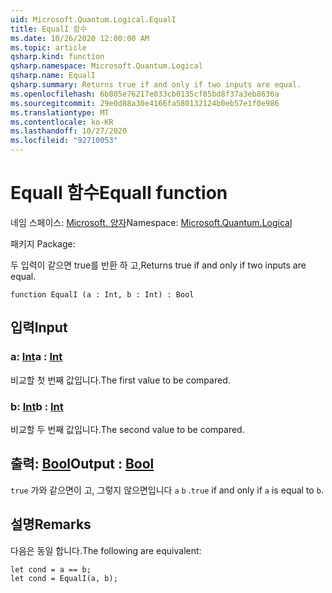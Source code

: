 ```yaml
---
uid: Microsoft.Quantum.Logical.EqualI
title: EqualI 함수
ms.date: 10/26/2020 12:00:00 AM
ms.topic: article
qsharp.kind: function
qsharp.namespace: Microsoft.Quantum.Logical
qsharp.name: EqualI
qsharp.summary: Returns true if and only if two inputs are equal.
ms.openlocfilehash: 6b805e76217e033cb0135cf85bd8f37a3eb8636a
ms.sourcegitcommit: 29e0d88a30e4166fa580132124b0eb57e1f0e986
ms.translationtype: MT
ms.contentlocale: ko-KR
ms.lasthandoff: 10/27/2020
ms.locfileid: "92710053"
---
```

# <a name="equali-function"></a><span data-ttu-id="3c791-102">EqualI 함수</span><span class="sxs-lookup"><span data-stu-id="3c791-102">EqualI function</span></span>

<span data-ttu-id="3c791-103">네임 스페이스: [Microsoft. 양자](xref:Microsoft.Quantum.Logical)</span><span class="sxs-lookup"><span data-stu-id="3c791-103">Namespace: [Microsoft.Quantum.Logical](xref:Microsoft.Quantum.Logical)</span></span>

<span data-ttu-id="3c791-104">패키지 [](https://nuget.org/packages/)</span><span class="sxs-lookup"><span data-stu-id="3c791-104">Package: [](https://nuget.org/packages/)</span></span>


<span data-ttu-id="3c791-105">두 입력이 같으면 true를 반환 하 고,</span><span class="sxs-lookup"><span data-stu-id="3c791-105">Returns true if and only if two inputs are equal.</span></span>

```qsharp
function EqualI (a : Int, b : Int) : Bool
```


## <a name="input"></a><span data-ttu-id="3c791-106">입력</span><span class="sxs-lookup"><span data-stu-id="3c791-106">Input</span></span>

### <a name="a--int"></a><span data-ttu-id="3c791-107">a: [Int](xref:microsoft.quantum.lang-ref.int)</span><span class="sxs-lookup"><span data-stu-id="3c791-107">a : [Int](xref:microsoft.quantum.lang-ref.int)</span></span>

<span data-ttu-id="3c791-108">비교할 첫 번째 값입니다.</span><span class="sxs-lookup"><span data-stu-id="3c791-108">The first value to be compared.</span></span>


### <a name="b--int"></a><span data-ttu-id="3c791-109">b: [Int](xref:microsoft.quantum.lang-ref.int)</span><span class="sxs-lookup"><span data-stu-id="3c791-109">b : [Int](xref:microsoft.quantum.lang-ref.int)</span></span>

<span data-ttu-id="3c791-110">비교할 두 번째 값입니다.</span><span class="sxs-lookup"><span data-stu-id="3c791-110">The second value to be compared.</span></span>



## <a name="output--bool"></a><span data-ttu-id="3c791-111">출력: [Bool](xref:microsoft.quantum.lang-ref.bool)</span><span class="sxs-lookup"><span data-stu-id="3c791-111">Output : [Bool](xref:microsoft.quantum.lang-ref.bool)</span></span>

<span data-ttu-id="3c791-112">`true` 가와 같으면이 고, 그렇지 않으면입니다 `a` `b` .</span><span class="sxs-lookup"><span data-stu-id="3c791-112">`true` if and only if `a` is equal to `b`.</span></span>

## <a name="remarks"></a><span data-ttu-id="3c791-113">설명</span><span class="sxs-lookup"><span data-stu-id="3c791-113">Remarks</span></span>

<span data-ttu-id="3c791-114">다음은 동일 합니다.</span><span class="sxs-lookup"><span data-stu-id="3c791-114">The following are equivalent:</span></span>

```Q#
let cond = a == b;
let cond = EqualI(a, b);
```